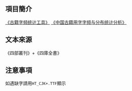項目簡介
---
[《古籍字频统计工具》](http://www.unihan.com.cn/Book/product.asp?id=117)
[《中国古籍用字字频与分布统计分析》](http://www.docin.com/p-31619110.html)

文本來源
---
《四部叢刊》+《四庫全書》

注意事項
---
如遇缺字請用`HT_CJK+.TTF`顯示